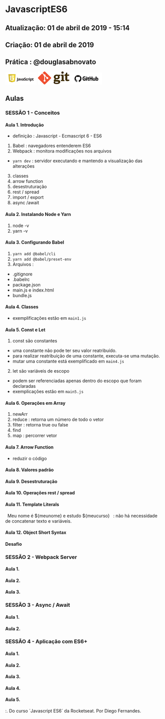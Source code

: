 # JavascriptES6 

## Atualização: 01 de abril de 2019 - 15:14
## Criação: 01 de abril de 2019
## Prática : @douglasabnovato

![Javascript](/images/logo-javascript-es6.png)
![Git](/images/logo-git.png)
![GitHub](/images/logo-github.png)

## Aulas

### SESSÃO 1 - Conceitos

#### Aula 1. Introdução 
- definição : Javascript - Ecmascript 6 - ES6
1. Babel : navegadores entenderem ES6
2. Webpack : monitora modificações nos arquivos 
- `yarn dev` : servidor executando e mantendo a visualização das alterações
3. classes
4. arrow function
5. desestruturação
6. rest / spread
7. import / export
8. async /await

#### Aula 2. Instalando Node e Yarn
1. node -v
2. yarn -v

#### Aula 3. Configurando Babel
1. `yarn add @babel/cli`
2. `yarn add @babel/preset-env`
3. Arquivos : 
- .gitignore
- .babelrc
- package.json
- main.js e index.html
- bundle.js

#### Aula 4. Classes
- exemplificações estão em `main1.js`

#### Aula 5. Const e Let
1. const são constantes 
- uma constante não pode ter seu valor reatribuído.
- para realizar reatribuição de uma constante, executa-se uma mutação.
- mutar uma constante está exemplificado em `main4.js`
2. let são variáveis de escopo
- podem ser referenciadas apenas dentro do escopo que foram declaradas
- exemplicações estão em `main5.js`

#### Aula 6. Operações em Array
1. newArr
2. reduce : retorna um número de todo o vetor
3. filter : retorna true ou false
4. find
5. map : percorrer vetor

#### Aula 7. Arrow Function
- reduzir o código

#### Aula 8. Valores padrão

#### Aula 9. Desestruturação

#### Aula 10. Operações rest / spread

#### Aula 11. Template Literals
` `Meu nome é ${meunome} e estudo ${meucurso}` ` : não há necessidade de concatenar texto e variáveis.

#### Aula 12.  Object Short Syntax

#### Desafio

### SESSÃO 2 - Webpack Server

#### Aula 1. 

#### Aula 2. 

#### Aula 3. 

### SESSÃO 3 - Async / Await

#### Aula 1. 

#### Aula 2.

### SESSÃO 4 - Aplicação com ES6+

#### Aula 1. 

#### Aula 2. 

#### Aula 3. 

#### Aula 4. 

#### Aula 5. 

:. Do curso ´Javascript ES6´ da Rocketseat.
Por Diego Fernandes.